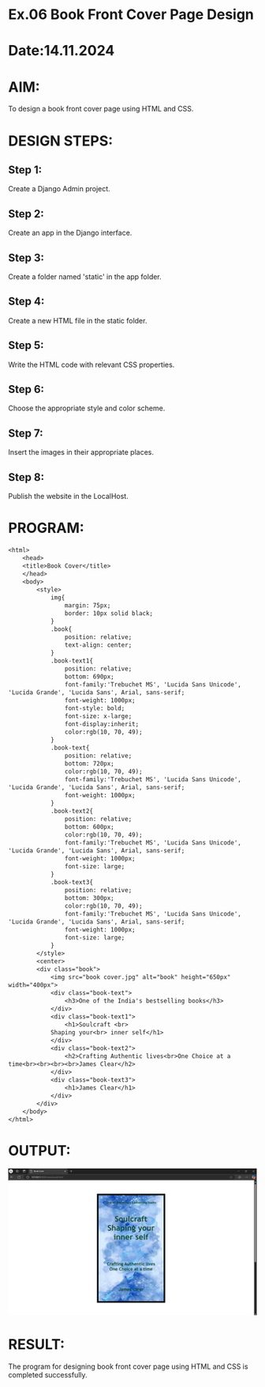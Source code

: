 # Ex.06 Book Front Cover Page Design
# Date:14.11.2024
# AIM:
To design a book front cover page using HTML and CSS.

# DESIGN STEPS:
## Step 1:
Create a Django Admin project.

## Step 2:
Create an app in the Django interface.

## Step 3:
Create a folder named 'static' in the app folder.

## Step 4:
Create a new HTML file in the static folder.

## Step 5:
Write the HTML code with relevant CSS properties.

## Step 6:
Choose the appropriate style and color scheme.

## Step 7:
Insert the images in their appropriate places.

## Step 8:
Publish the website in the LocalHost.

# PROGRAM:
```
<html>
    <head>
    <title>Book Cover</title>
    </head>
    <body>
        <style>
            img{
                margin: 75px;
                border: 10px solid black;
            }
            .book{
                position: relative;
                text-align: center;
            }
            .book-text1{
                position: relative;
                bottom: 690px;
                font-family:'Trebuchet MS', 'Lucida Sans Unicode', 'Lucida Grande', 'Lucida Sans', Arial, sans-serif;
                font-weight: 1000px;
                font-style: bold;
                font-size: x-large;
                font-display:inherit;
                color:rgb(10, 70, 49);
            }
            .book-text{
                position: relative;
                bottom: 720px;
                color:rgb(10, 70, 49);
                font-family:'Trebuchet MS', 'Lucida Sans Unicode', 'Lucida Grande', 'Lucida Sans', Arial, sans-serif;
                font-weight: 1000px;
            }
            .book-text2{
                position: relative;
                bottom: 600px;
                color:rgb(10, 70, 49);
                font-family:'Trebuchet MS', 'Lucida Sans Unicode', 'Lucida Grande', 'Lucida Sans', Arial, sans-serif;
                font-weight: 1000px;
                font-size: large;
            }
            .book-text3{
                position: relative;
                bottom: 300px;
                color:rgb(10, 70, 49);
                font-family:'Trebuchet MS', 'Lucida Sans Unicode', 'Lucida Grande', 'Lucida Sans', Arial, sans-serif;
                font-weight: 1000px;
                font-size: large;
            }
        </style>
        <center>
        <div class="book">
            <img src="book cover.jpg" alt="book" height="650px" width="400px">
            <div class="book-text">
                <h3>One of the India's bestselling books</h3>
            </div>
            <div class="book-text1">
                <h1>Soulcraft <br>
            Shaping your<br> inner self</h1>
            </div>
            <div class="book-text2">
                <h2>Crafting Authentic lives<br>One Choice at a time<br><br><br><br>James Clear</h2>
            </div>
            <div class="book-text3">
                <h1>James Clear</h1>
            </div>
        </div>
    </body>
</html>
```
# OUTPUT:
![alt text](<WEB 6.png>)

# RESULT:
The program for designing book front cover page using HTML and CSS is completed successfully.
